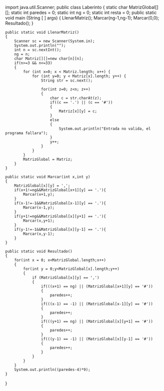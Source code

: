 




import java.util.Scanner;
public class Laberinto
{
    static char MatrizGlobal[][];
    static int paredes = 0;
    static int ng = 0;
    static int resta = 0;
    public static void main (String [ ] args) 
    {
        LlenarMatriz();
        Marcar(ng-1,ng-1);
        Marcar(0,0);
        Resultado();
    }  

    public static void LlenarMatriz()
    {
        Scanner sc = new Scanner(System.in);
        System.out.println("");
        int n = sc.nextInt();
        ng = n;
        char Matriz[][]=new char[n][n];
        if(n>=3 && n<=33)
        {
            for (int x=0; x < Matriz.length; x++) {
                for (int y=0; y < Matriz[x].length; y++) {
                    String str = sc.next();

                    for(int z=0; z<n; z++)
                    {
                        char c = str.charAt(z);
                        if((c == '.') || (c == '#'))
                        {
                            Matriz[x][y] = c;
                        }
                        else
                        {
                            System.out.println("Entrada no valida, el programa fallara");
                        }
                        y++;
                    }
                }
            }
            MatrizGlobal = Matriz;
        }
    }

    public static void Marcar(int x,int y)
    {
        MatrizGlobal[x][y] = ',';
        if(x+1!=ng&&MatrizGlobal[x+1][y] == '.'){
            Marcar(x+1,y);
        }
        if(x-1!=-1&&MatrizGlobal[x-1][y] == '.'){
            Marcar(x-1,y);
        }
        if(y+1!=ng&&MatrizGlobal[x][y+1] == '.'){
            Marcar(x,y+1);
        }
        if(y-1!=-1&&MatrizGlobal[x][y-1] == '.'){
            Marcar(x,y-1);
        }
    }

    public static void Resultado()
    {
        for(int x = 0; x<MatrizGlobal.length;x++)
        {
            for(int y = 0;y<MatrizGlobal[x].length;y++)
            {
                if (MatrizGlobal[x][y] == ',')
                {
                    if(((x+1) == ng) || (MatrizGlobal[x+1][y] == '#'))
                    {
                        paredes++;
                    }
                    if(((x-1) == -1) || (MatrizGlobal[x-1][y] == '#'))
                    {
                        paredes++;
                    }
                    if(((y+1) == ng) || (MatrizGlobal[x][y+1] == '#'))
                    {
                        paredes++;
                    }
                    if(((y-1) == -1) || (MatrizGlobal[x][y-1] == '#'))
                    {
                        paredes++;
                    }
                }
            }
        }
        System.out.println((paredes-4)*9);
    }
}
